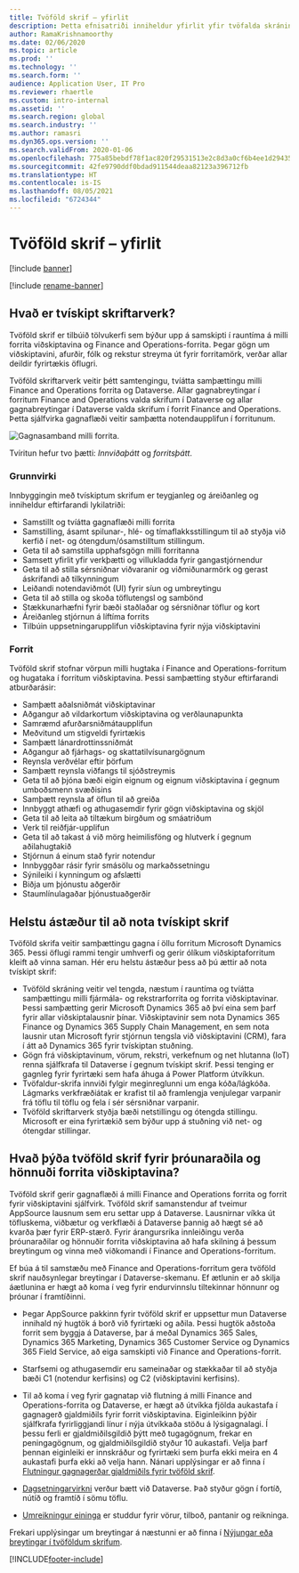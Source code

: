 ```yaml
---
title: Tvöföld skrif – yfirlit
description: Þetta efnisatriði inniheldur yfirlit yfir tvöfalda skráningu sem býður upp á svo gott sem rauntímasamskipti á milli viðskiptvinaforita og Finance and Operations forrita.
author: RamaKrishnamoorthy
ms.date: 02/06/2020
ms.topic: article
ms.prod: ''
ms.technology: ''
ms.search.form: ''
audience: Application User, IT Pro
ms.reviewer: rhaertle
ms.custom: intro-internal
ms.assetid: ''
ms.search.region: global
ms.search.industry: ''
ms.author: ramasri
ms.dyn365.ops.version: ''
ms.search.validFrom: 2020-01-06
ms.openlocfilehash: 775a85bebdf78f1ac820f29531513e2c8d3a0cf6b4ee1d29435c7a6edff68a60
ms.sourcegitcommit: 42fe9790ddf0bdad911544deaa82123a396712fb
ms.translationtype: HT
ms.contentlocale: is-IS
ms.lasthandoff: 08/05/2021
ms.locfileid: "6724344"
---
```

# <a name="dual-write-overview"></a>Tvöföld skrif – yfirlit

[!include [banner](../../includes/banner.md)]

[!include [rename-banner](~/includes/cc-data-platform-banner.md)]



## <a name="what-is-dual-write"></a>Hvað er tvískipt skriftarverk?

Tvöföld skrif er tilbúið tölvukerfi sem býður upp á samskipti í rauntíma á milli forrita viðskiptavina og Finance and Operations-forrita. Þegar gögn um viðskiptavini, afurðir, fólk og rekstur streyma út fyrir forritamörk, verðar allar deildir fyrirtækis öflugri.

Tvöföld skriftarverk veitir þétt samtengingu, tvíátta samþættingu milli Finance and Operations forrita og Dataverse. Allar gagnabreytingar í forritum Finance and Operations valda skrifum í Dataverse og allar gagnabreytingar í Dataverse valda skrifum í forrit Finance and Operations. Þetta sjálfvirka gagnaflæði veitir samþætta notendaupplifun í forritunum.

![Gagnasamband milli forrita.](media/dual-write-overview.jpg)

Tvíritun hefur tvo þætti: *Innviðaþátt* og *forritsþátt*.

### <a name="infrastructure"></a>Grunnvirki

Innbyggingin með tvískiptum skrifum er teygjanleg og áreiðanleg og inniheldur eftirfarandi lykilatriði:

+ Samstillt og tvíátta gagnaflæði milli forrita
+ Samstilling, ásamt spilunar-, hlé- og tímaflakksstillingum til að styðja við kerfið í net- og ótengdum/ósamstilltum stillingum.
+ Geta til að samstilla upphafsgögn milli forritanna
+ Samsett yfirlit yfir verkþætti og villukladda fyrir gangastjórnendur
+ Geta til að stilla sérsniðnar viðvaranir og viðmiðunarmörk og gerast áskrifandi að tilkynningum
+ Leiðandi notendaviðmót (UI) fyrir síun og umbreytingu
+ Geta til að stilla og skoða töflutengsl og sambönd
+ Stækkunarhæfni fyrir bæði staðlaðar og sérsniðnar töflur og kort
+ Áreiðanleg stjórnun á líftíma forrits
+ Tilbúin uppsetningarupplifun viðskiptavina fyrir nýja viðskiptavini

### <a name="application"></a>Forrit

Tvöföld skrif stofnar vörpun milli hugtaka í Finance and Operations-forritum og hugataka í forritum viðskiptavina. Þessi samþætting styður eftirfarandi atburðarásir:

+ Samþætt aðalsniðmát viðskiptavinar
+ Aðgangur að vildarkortum viðskiptavina og verðlaunapunkta
+ Samræmd afurðarsniðmátaupplifun
+ Meðvitund um stigveldi fyrirtækis
+ Samþætt lánardrottinssniðmát
+ Aðgangur að fjárhags- og skattatilvísunargögnum
+ Reynsla verðvélar eftir þörfum
+ Samþætt reynsla viðfangs til sjóðstreymis
+ Geta til að þjóna bæði eigin eignum og eignum viðskiptavina í gegnum umboðsmenn svæðisins
+ Samþætt reynsla af öflun til að greiða
+ Innbyggt athæfi og athugasemdir fyrir gögn viðskiptavina og skjöl
+ Geta til að leita að tiltækum birgðum og smáatriðum
+ Verk til reiðfjár-upplifun
+ Geta til að takast á við mörg heimilisföng og hlutverk í gegnum aðilahugtakið
+ Stjórnun á einum stað fyrir notendur
+ Innbyggðar rásir fyrir smásölu og markaðssetningu
+ Sýnileiki í kynningum og afslætti
+ Biðja um þjónustu aðgerðir
+ Staumlínulagaðar þjónustuaðgerðir

## <a name="top-reasons-to-use-dual-write"></a>Helstu ástæður til að nota tvískipt skrif

Tvöföld skrifa veitir samþættingu gagna í öllu forritum Microsoft Dynamics 365. Þessi öflugi rammi tengir umhverfi og gerir ólíkum viðskiptaforritum kleift að vinna saman. Hér eru helstu ástæður þess að þú ættir að nota tvískipt skrif:

+ Tvöföld skráning veitir vel tengda, næstum í rauntíma og tvíátta samþættingu milli fjármála- og rekstrarforrita og forrita viðskiptavinar. Þessi samþætting gerir Microsoft Dynamics 365 að því eina sem þarf fyrir allar viðskiptalausnir þínar. Viðskiptavinir sem nota Dynamics 365 Finance og Dynamics 365 Supply Chain Management, en sem nota lausnir utan Microsoft fyrir stjórnun tengsla við viðskiptavini (CRM), fara í átt að Dynamics 365 fyrir tvískiptan stuðning.
+ Gögn frá viðskiptavinum, vörum, rekstri, verkefnum og net hlutanna (IoT) renna sjálfkrafa til Dataverse í gegnum tvískipt skrif. Þessi tenging er gagnleg fyrir fyrirtæki sem hafa áhuga á Power Platform útvíkkun.
+ Tvöfaldur-skrifa innviði fylgir meginreglunni um enga kóða/lágkóða. Lágmarks verkfræðiátak er krafist til að framlengja venjulegar varpanir frá töflu til töflu og fela í sér sérsniðnar varpanir.
+ Tvöföld skriftarverk styðja bæði netstillingu og ótengda stillingu. Microsoft er eina fyrirtækið sem býður upp á stuðning við net- og ótengdar stillingar.

## <a name="what-does-dual-write-mean-for-developers-and-architects-of-customer-engagement-apps"></a><a id="developer-architect"></a>Hvað þýða tvöföld skrif fyrir þróunaraðila og hönnuði forrita viðskiptavina?

Tvöföld skrif gerir gagnaflæði á milli Finance and Operations forrita og forrit fyrir viðskiptavini sjálfvirk. Tvöföld skrif samanstendur af tveimur AppSource lausnum sem eru settar upp á Dataverse. Lausnirnar víkka út töfluskema, viðbætur og verkflæði á Dataverse þannig að hægt sé að kvarða þær fyrir ERP-stærð. Fyrir árangursríka innleiðingu verða þróunaraðilar og hönnuðir forrita viðskiptavina að hafa skilning á þessum breytingum og vinna með viðkomandi í Finance and Operations-forritum.

Ef búa á til samstæðu með Finance and Operations-forritum gera tvöföld skrif nauðsynlegar breytingar í Dataverse-skemanu. Ef ætlunin er að skilja áætlunina er hægt að koma í veg fyrir endurvinnslu tiltekinnar hönnunr og þróunar í framtíðinni.

+ Þegar AppSource pakkinn fyrir tvöföld skrif er uppsettur mun Dataverse innihald ný hugtök á borð við fyrirtæki og aðila. Þessi hugtök aðstoða forrit sem byggja á Dataverse, þar á meðal Dynamics 365 Sales, Dynamics 365 Marketing, Dynamics 365 Customer Service og Dynamics 365 Field Service, að eiga samskipti við Finance and Operations-forrit.

+ Starfsemi og athugasemdir eru sameinaðar og stækkaðar til að styðja bæði C1 (notendur kerfisins) og C2 (viðskiptavini kerfisins).

+ Til að koma í veg fyrir gagnatap við flutning á milli Finance and Operations-forrita og Dataverse, er hægt að útvíkka fjölda aukastafa í gagnagerð gjaldmiðils fyrir forrit viðskiptavina. Eiginleikinn þýðir sjálfkrafa fyrirliggjandi línur í nýja útvíkkaða stöðu á lýsigagnalagi. Í þessu ferli er gjaldmiðilsgildið þýtt með tugagögnum, frekar en peningagögnum, og gjaldmiðilsgildið styður 10 aukastafi. Velja þarf þennan eiginleiki er innskráður og fyrirtæki sem þurfa ekki meira en 4 aukastafi þurfa ekki að velja hann. Nánari upplýsingar er að finna í [Flutningur gagnagerðar gjaldmiðils fyrir tvöföld skrif](currrency-decimal-places.md).

+ [Dagsetningarvirkni](../../dev-tools/date-effectivity.md) verður bætt við Dataverse. Það styður gögn í fortíð, nútíð og framtíð í sömu töflu.

+ [Umreikningur eininga](../../../../supply-chain/pim/tasks/manage-unit-measure.md) er studdur fyrir vörur, tilboð, pantanir og reikninga.

Frekari upplýsingar um breytingar á næstunni er að finna í [Nýjungar eða breytingar í tvöföldum skrifum](whats-new-dual-write.md).



[!INCLUDE[footer-include](../../../../includes/footer-banner.md)]